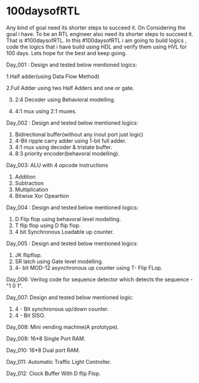 # 100daysofRTL
Any kind of goal need its shorter steps to succeed it. On Considering the goal i have. To be an RTL engineer also need its shorter steps to succeed it. That is #100daysofRTL. In this #100daysofRTL i am going to build logics , code the logics that i have build using HDL and verify them using HVL for 100 days. Lets hope for the best and keep going. 

Day_001 : Design and tested below mentioned logics:

1.Half adder(using Data Flow Method)

2.Full Adder using two Half Adders and one or gate.

3. 2:4 Decoder using Behavioral modelling.

4. 4:1 mux using 2:1 muxes. 


Day_002 : Design and tested below mentioned logics:
1. Bidirectional buffer(without any inout port just logic)
2. 4-Bit ripple carry adder using 1-bit full adder.
3. 4:1 mux using decoder & tristate buffer.
4. 8:3 priority encoder(behavoral modelling).

Day_003: ALU with 4 opcode instructions 
1. Addition
2. Subtraction
3. Multiplication
4. Bitwise Xor Opeartion

Day_004 : Design and tested below mentioned logics:
1. D Flip flop using behavoral level modelling.
2. T flip flop using D flip flop.
3. 4 bit Synchronous Loadable up counter.


Day_005 : Design and tested below mentioned logics:
1. JK flipflop.
2. SR latch using Gate level modelling.
3. 4- bit MOD-12 asynchronous up counter using T- Flip FLop.

Day_006: Verilog code for sequence detector which detects the sequence - "1 0 1".

Day_007: Design and tested below mentioned logic:
1. 4 - Bit synchronous up/down counter.
2. 4 - Bit SISO.

Day_008: Mini vending machine(A prototype).

Day_009: 16*8 Single Port RAM.

Day_010: 16*8 Dual port RAM.

Day_011: Automatic Traffic Light Controller.

Day_012: Clock Buffer With D flip Flop.







